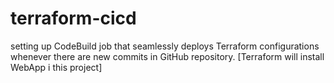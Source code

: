 # terraform-cicd

setting up CodeBuild job that seamlessly deploys Terraform configurations whenever there are new commits in GitHub repository. [Terraform will install WebApp i this project]

